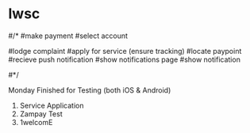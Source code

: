 # lwsc

#/*
#make payment
#select account

#lodge complaint
#apply for service (ensure tracking)
#locate paypoint
#recieve push notification
#show notifications page
#show notification


#*/

Monday Finished for Testing (both iOS & Android)
1. Service Application
2. Zampay Test
3. 1welcomE